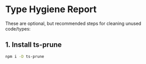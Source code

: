 # Type Hygiene Report
 
These are optional, but recommended steps for cleaning unused code/types:
 
## 1. Install ts-prune
 
```bash
npm i -D ts-prune